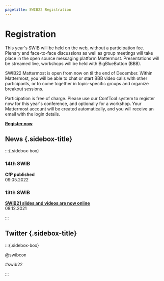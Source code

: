 ```yaml
---
pagetitle: SWIB22 Registration
---
```


<div id="main">

# Registration

This year's SWIB will be held on the web, without a participation fee.  Plenary
and face-to-face discussions as well as group meetings will take place in the
open source messaging platform Mattermost. Presentations will be streamed live,
workshops will be held with BigBlueButton (BBB).

SWIB22 Mattermost is open from now on til the end of December. Within
Mattermost, you will be able to chat or start BBB video calls with other
participants, or to come together in topic-specific groups and organize
breakout sessions.

Participation is free of charge. Please use our ConfTool system to register now
for this year's conference, and optionally for a workshop. Your Mattermost
account will be created automatically, and you will receive an email with the
login details.

[**Register now**](https://www.conftool.org/swib22/register.php)

</div>

<div id="sidebar">

## News {.sidebox-title}

:::{.sidebox-box}

### 14th SWIB

**CfP published**\
09.05.2022

### 13th SWIB

**[SWIB21 slides and videos are now online](../swib21/programme.html)**\
08.12.2021



:::


## Twitter {.sidebox-title}

:::{.sidebox-box}

@swibcon

#swib22

:::

</div>



